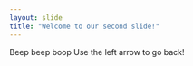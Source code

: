 ```yaml
---
layout: slide
title: "Welcome to our second slide!"
---
```

Beep beep boop
Use the left arrow to go back!
